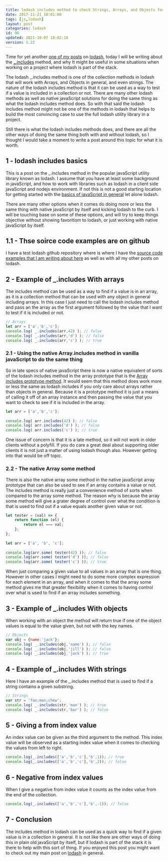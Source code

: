 ```yaml
---
title: lodash includes method to check Strings, Arrays, and Objects for a value
date: 2017-11-21 10:01:00
tags: [js,lodash]
layout: post
categories: lodash
id: 96
updated: 2021-10-07 18:02:18
version: 1.22
---
```


Time for yet another [one of my posts](/categories/lodash/) on [lodash](https://lodash.com/), today I will be writing about the [\_.includes](https://lodash.com/docs/4.17.4#includes) method, and why It might be useful in some situations when working on a project where lodash is part of the stack. 

The lodash \_.includes method is one of the collection methods in lodash that will work with Arrays, and Objects in general, and even strings. The nature of the lodash includes method is that it can be used as a way to test if a value is included in a collection or not. There are many other lodash methods as well as native javaScript solutions for doing the same thing as what the lodash includes method does. So with that said the lodash includes method might not be one of the methods in lodash that helps to build the most convincing case to use the full lodash utility library in a project.

Still there is what the lodash includes methods does, and there are all the other ways of doing the same thing both with and without lodash, so I thought I would take a moment to write a post around this topic for what it is worth.

<!-- more -->

## 1 - lodash includes basics

This is a post on the \_.includes method in the popular javaScript utility library known as lodash. I assume that you have at least some background in javaScript, and how to work with libraries such as lodash in a client side javaScript and nodejs environment. If not this is not a good starting location for getting started with the [basics of javaScript in general](/2018/11/27/js-getting-started/) let alone lodash.

There are many other options when it comes do doing more or less the same thing with native javaScript by itself and kicking lodash to the curb. I will be touching base on some of these options, and will try to keep things objective without showing favoritism to lodash, or just working with native javaScript by itself.

## 1.1 - Thse soirce code examples are on github

I have a test lodash github repository where is where I have the [source code examples that I am writing about here](https://github.com/dustinpfister/test_lodash/tree/master/forpost/lodash_includes) as well as with all my other posts on lodash.

## 2 - Example of \_.includes With arrays

The includes method can be used as a way to find if a value is in an array, as it is a collection method that can be used with any object in general including arrays. In this case I just need to call the lodash includes method and pass an the array as the first argument followed by the value that I want to test if it is included or not.

```js
// Arrays
let arr = ['a','b','c'];
console.log( _.includes(arr,42) ); // false
console.log( _.includes(arr,'d') ); // false
console.log( _.includes(arr,'c') ); // true
```

### 2.1 - Using the native Array.includes method in vanilla javaScript to do the same thing

So in late specs of native javaScript there is now a native equivalent of sorts of the lodash includes method in the array prototype that is the [Array includes prototype method](https://developer.mozilla.org/en-US/docs/Web/JavaScript/Reference/Global_Objects/Array/includes). It would seem that this method does work more or less the same as lodash includes if you only care about arrays rather than objects in general. Because it is a prototype method it is just a means of calling it off of an array instance and then passing the value that you want to check to see if it is included in the array.

```js
let arr = ['a','b','c'];
 
console.log( arr.includes(42) ); // false
console.log( arr.includes('d') ); // false
console.log( arr.includes('c') ); // true
```

One issue of concern is that it is a late method, so it will not work in older clients without a polyfill. If you do care a great deal about supporting older clients it is not just a matter of using lodash though also. However getting into that would be off topic.

### 2.2 - The native Array some method

There is also the native array some method in the native javaScript array prototype that can also be used to see if an array contains a value or not. The includes method is really just a convenience method of sorts when compared to the array some method. The reason why is because the array some method will give a grater degree of control over what the condition is that is used to find out if a value equals another given value or not.

```js
let tester = (val) => {
    return function (el) {
        return el === val;
    };
};
 
let arr = ['a', 'b', 'c'];
 
console.log(arr.some( tester(42) )); // false
console.log(arr.some( tester('d') )); // false
console.log(arr.some( tester('c') )); // true
```

When just comparing a given value to all values in an array that is one thing. However in other cases I might need to do some more complex expression for each element in an array, and when it comes to that the array some method gives me that greater flexibility when it comes to having control over what is used to find if an array includes something.

## 3 - Example of \_.includes With objects

When working with an object the method will return true if one of the object values is equal to the value given, but not with the key names.

```js
// Objects
var obj = {name:'jack'};
console.log( _.includes(obj,'name') ); // false
console.log( _.includes(obj,'jill') ); // false
console.log( _.includes(obj,'jack') ); // true
```


## 4 - Example of \_.includes With strings

Here I have an example of the \_.includes method that is used to find if a string contains a given substring.

```js
// Strings
var str = 'foo;man;chew';
console.log( _.includes(str,'man') ); // true
console.log( _.includes(str,'bar') ); // false
```

## 5 - Giving a from index value

An index value can be given as the third argument to the method. This index value will be observed as a starting index value when it comes to checking the values from left to right.

```js
console.log(_.includes(['a','b','c'],'b',1)); // true
console.log(_.includes(['a','b','c'],'b',2)); // false
```

## 6 - Negative from index values

When I give a negative from index value it counts as the index value from the end of the collection.

```js
console.log(_.includes(['a','b','c'],'b',-1)); // false
```

## 7 - Conclusion

The includes method in lodash can be used as a quick way to find if a given value is in a collection in general. It is not like there are other ways of doing this in plain old javaScript by itself, but if lodash is part of the stack it is there to help with this sort of thing. If you enjoyed this post you might want to check out my main post on [lodash](/2019/02/15/lodash/) in general.